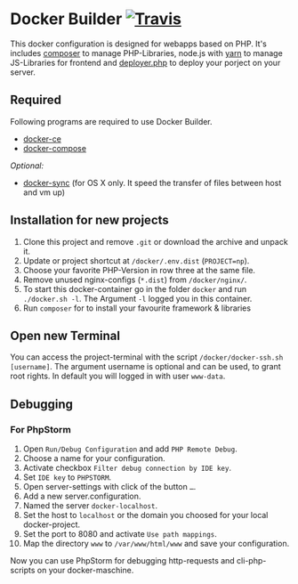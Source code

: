 # Docker Builder [![Travis](https://img.shields.io/travis/thhan/docker-builder.svg?style=flat-square)](https://travis-ci.org/thhan/docker-builder)

This docker configuration is designed for webapps based on PHP. It's includes [composer](https://getcomposer.org/doc/) to manage PHP-Libraries, node.js with [yarn](https://yarnpkg.com/en/docs) to manage JS-Libraries for frontend and [deployer.php](https://deployer.org/docs) to deploy your porject on your server.

## Required

Following programs are required to use Docker Builder.

- [docker-ce](https://docs.docker.com/install/)
- [docker-compose](https://docs.docker.com/compose/install/)

_Optional:_

- [docker-sync](http://docker-sync.io/) (for OS X only. It speed the transfer of files between host and vm up)

## Installation for new projects

1. Clone this project and remove `.git` or download the archive and unpack it.
2. Update or project shortcut at `/docker/.env.dist` (`PROJECT=np`).
3. Choose your favorite PHP-Version in row three at the same file.
4. Remove unused nginx-configs (`*.dist`) from `/docker/nginx/`.
5. To start this docker-container go in the folder `docker` and run `./docker.sh -l`. The Argument `-l` logged you in this container.
6. Run `composer` for to install your favourite framework & libraries

## Open new Terminal

You can access the project-terminal with the script `/docker/docker-ssh.sh [username]`. The argument username is optional and can be used, to grant root rights. In default you will logged in with user `www-data`.  

## Debugging

### For PhpStorm

1. Open `Run/Debug Configuration` and add `PHP Remote Debug`.
2. Choose a name for your configuration.
3. Activate checkbox `Filter debug connection by IDE key`.
4. Set `IDE key` to `PHPSTORM`.
5. Open server-settings with click of the button `…`.
6. Add a new server.configuration.
7. Named the server `docker-localhost`.
8. Set the host to `localhost` or the domain you choosed for your local docker-project.
9. Set the port to 8080 and activate `Use path mappings`.
10. Map the directory `www` to `/var/www/html/www` and save your configuration.

Now you can use PhpStorm for debugging http-requests and cli-php-scripts on your docker-maschine.

